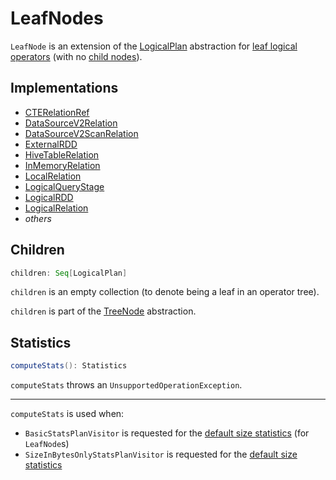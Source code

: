 # LeafNodes

`LeafNode` is an extension of the [LogicalPlan](LogicalPlan.md) abstraction for [leaf logical operators](#implementations) (with no [child nodes](#children)).

## Implementations

* [CTERelationRef](CTERelationRef.md)
* [DataSourceV2Relation](DataSourceV2Relation.md)
* [DataSourceV2ScanRelation](DataSourceV2ScanRelation.md)
* [ExternalRDD](ExternalRDD.md)
* [HiveTableRelation](../hive/HiveTableRelation.md)
* [InMemoryRelation](InMemoryRelation.md)
* [LocalRelation](LocalRelation.md)
* [LogicalQueryStage](../logical-operators/LogicalQueryStage.md)
* [LogicalRDD](LogicalRDD.md)
* [LogicalRelation](LogicalRelation.md)
* _others_

## <span id="children"> Children

```scala
children: Seq[LogicalPlan]
```

`children` is an empty collection (to denote being a leaf in an operator tree).

`children` is part of the [TreeNode](../catalyst/TreeNode.md#children) abstraction.

## <span id="computeStats"> Statistics

```scala
computeStats(): Statistics
```

`computeStats` throws an `UnsupportedOperationException`.

---

`computeStats` is used when:

* `BasicStatsPlanVisitor` is requested for the [default size statistics](../cost-based-optimization/BasicStatsPlanVisitor.md#default) (for `LeafNode`s)
* `SizeInBytesOnlyStatsPlanVisitor` is requested for the [default size statistics](../cost-based-optimization/SizeInBytesOnlyStatsPlanVisitor.md#default)
